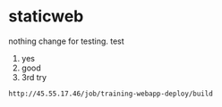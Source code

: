 # staticweb
nothing change for testing.
test

1. yes
2. good
3. 3rd try
````bash
http://45.55.17.46/job/training-webapp-deploy/build
````
